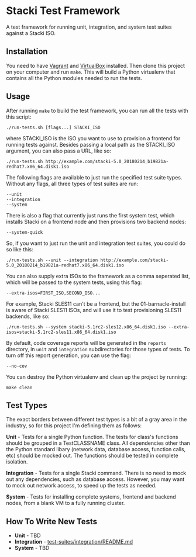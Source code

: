 # Stacki Test Framework

A test framework for running unit, integration, and system test suites against a Stacki ISO.

## Installation

You need to have [Vagrant](https://www.vagrantup.com/) and [VirtualBox](https://www.virtualbox.org/) installed. Then clone this project on your computer and run `make`. This will build a Python virtualenv that contains all the Python modules needed to run the tests.

## Usage

After running `make` to build the test framework, you can run all the tests with this script:
    
    ./run-tests.sh [flags...] STACKI_ISO

where STACKI_ISO is the ISO you want to use to provision a frontend for running tests against. Besides passing a local path as the STACKI_ISO argument, you can also pass a URL, like so:

    ./run-tests.sh http://example.com/stacki-5.0_20180214_b19821a-redhat7.x86_64.disk1.iso

The following flags are available to just run the specified test suite types. Without any flags, all three types of test suites are run:

    --unit
    --integration
    --system

There is also a flag that currently just runs the first system test, which installs Stacki on a frontend node and then provisions two backend nodes:

    --system-quick

So, if you want to just run the unit and integration test suites, you could do so like this:

    ./run-tests.sh --unit --integration http://example.com/stacki-5.0_20180214_b19821a-redhat7.x86_64.disk1.iso

You can also supply extra ISOs to the framework as a comma seperated list, which will be passed to the system tests, using this flag:

    --extra-isos=FIRST_ISO,SECOND_ISO...

For example, Stacki SLES11 can't be a frontend, but the 01-barnacle-install is aware of Stacki SLES11 ISOs, and will use it to test provisioning SLES11 backends, like so:
    
    ./run-tests.sh --system stacki-5.1rc2-sles12.x86_64.disk1.iso --extra-isos=stacki-5.1rc2-sles11.x86_64.disk1.iso

By default, code coverage reports will be generated in the `reports` directory, in `unit` and `integration` subdirectories for those types of tests. To turn off this report generation, you can use the flag:

    --no-cov

You can destroy the Python virtualenv and clean up the project by running:

    make clean

## Test Types

The exact borders between different test types is a bit of a gray area in the industry, so for this project I'm defining them as follows:

**Unit** - Tests for a single Python function. The tests for class's functions should be grouped in a TestCLASSNAME class. All dependencies other than the Python standard libary (network data, database access, function calls, etc) should be mocked out. The functions should be tested in complete isolation.

**Integration** - Tests for a single Stacki command. There is no need to mock out any dependencies, such as database
access. However, you may want to mock out network access, to speed up the tests as needed.

**System** - Tests for installing complete systems, frontend and backend nodes, from a blank VM to a fully running cluster.

## How To Write New Tests

* **Unit** - TBD
* **Integration** - [test-suites/integration/README.md](test-suites/integration/README.md)
* **System** - TBD
